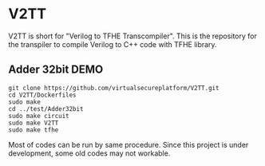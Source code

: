 # V2TT
V2TT is short for "Verilog to TFHE Transcompiler".
This is the repository for the transpiler to compile Verilog to C++ code with TFHE library.

## Adder 32bit DEMO

```
git clone https://github.com/virtualsecureplatform/V2TT.git
cd V2TT/Dockerfiles
sudo make
cd ../test/Adder32bit
sudo make circuit
sudo make V2TT
sudo make tfhe
```

Most of codes can be run by same procedure.
Since this project is under development, some old codes may not workable.